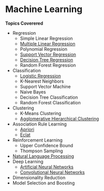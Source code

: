 # Machine Learning

**Topics Coverered**
  * Regression
       * Simple Linear Regression
       * [Multiple Linear Regression](https://github.com/detel/Machine-Learning/tree/master/MultipleLinearRegression)
       * Polynomial Regression
       * [Support Vector Regression](https://github.com/detel/Machine-Learning/tree/master/SupportVectorRegressor)
       * [Decision Tree Regression](https://github.com/detel/Machine-Learning/tree/master/DecisionTreeRegression)
       * Random Forest Regression
  * Classification
       * [Logistic Regression](https://github.com/detel/Machine-Learning/tree/master/LogisticRegression)
       * K-Nearest Neighbors
       * Support Vector Machine
       * Naive Bayes
       * Decision Tree Classification
       * Random Forest Classification
  * Clustering
       * K-Means Clustering
       * [Agglomerative Hierarchical Clustering](https://github.com/detel/Machine-Learning/tree/master/AgglomerativeHierarchicalClustering)
  * Association Rule Learning
       * [Apriori](https://github.com/detel/Machine-Learning/tree/master/AprioriAlgorithm)
       * [Eclat](https://github.com/detel/Machine-Learning/tree/master/EclatAlgorithm)
  * Reinforcement Learning
       * Upper Confidence Bound
       * Thompson Sampling
  * [Natural Language Processing](https://github.com/detel/Machine-Learning/tree/master/NaturalLanguageProcessing)
  * Deep Learning
       * [Artificial Neural Networks](https://github.com/detel/Machine-Learning/tree/master/ArtificialNeuralNetwork)
       * [Convolutional Neural Networks](https://github.com/detel/Machine-Learning/tree/master/ConvolutionalNeuralNetwork)
  * Dimensionality Reduction
  * Model Selection and Boosting
